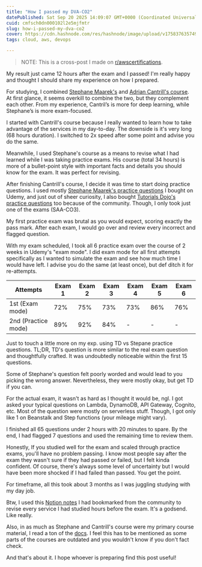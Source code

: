 ```yaml
---
title: "How I passed my DVA-CO2"
datePublished: Sat Sep 20 2025 14:09:07 GMT+0000 (Coordinated Universal Time)
cuid: cmfsch0dn000102l2e5mjfmtr
slug: how-i-passed-my-dva-co2
cover: https://cdn.hashnode.com/res/hashnode/image/upload/v1758376357492/43c8208d-4e56-4c7c-8985-133063c37a57.png
tags: cloud, aws, devops

---
```


> NOTE: This is a cross-post I made on [r/awscertifications](https://www.reddit.com/r/AWSCertifications/).

My result just came 12 hours after the exam and I passed! I'm really happy and thought I should share my experience on how I prepared.

For studying, I combined [Stephane Maarek's](https://www.udemy.com/course/aws-certified-developer-associate-dva-c01/) and [Adrian Cantrill's course](https://learn.cantrill.io/p/aws-certified-developer-associate). At first glance, it seems overkill to combine the two, but they complement each other. From my experience, Cantril’s is more for deep learning, while Stephane’s is more exam-focused.

I started with Cantrill's course because I really wanted to learn how to take advantage of the services in my day-to-day. The downside is it's very long (68 hours duration). I switched to 2x speed after some point and advise you do the same.

Meanwhile, I used Stephane's course as a means to revise what I had learned while I was taking practice exams. His course (total 34 hours) is more of a bullet-point style with important facts and details you should know for the exam. It was perfect for revising.

After finishing Cantrill's course, I decide it was time to start doing practice questions. I used mostly [Stephane Maarek's practice questions](https://www.udemy.com/share/101YDy3@d6Q7O_cT1lIFbrUDuqmdRSdvLSjZrLY1O-c8uC366K7EdNZLKJ0djyy4mzc5gBeG/) I bought on Udemy, and just out of sheer curiosity, I also bought [Tutorials Dojo's practice questions](https://www.udemy.com/course/aws-certified-solutions-architect-associate-amazon-practice-exams-saa-c03/) too because of the community. Though, I only took just one of the exams (SAA-CO3).

My first practice exam was brutal as you would expect, scoring exactly the pass mark. After each exam, I would go over and review every incorrect and flagged question.

With my exam scheduled, I took all 6 practice exam over the course of 2 weeks in Udemy's "exam mode". I did exam mode for all first attempts specifically as I wanted to simulate the exam and see how much time I would have left. I advise you do the same (at least once), but def ditch it for re-attempts.

| Attempts | Exam 1 | Exam 2 | Exam 3 | Exam 4 | Exam 5 | Exam 6 |
| --- | --- | --- | --- | --- | --- | --- |
| 1st (Exam mode) | 72% | 75% | 73% | 73% | 86% | 76% |
| 2nd (Practice mode) | 89% | 92% | 84% | \- | \- | \- |

Just to touch a little more on my exp. using TD vs Stepane practice questions. TL;DR, TD's question is more similar to the real exam question and thoughtfully crafted. It was undoubtedly noticeable within the first 15 questions.

Some of Stephane's question felt poorly worded and would lead to you picking the wrong answer. Nevertheless, they were mostly okay, but get TD if you can.

For the actual exam, it wasn't as hard as I thought it would be, ngl. I got asked your typical questions on Lambda, DynamoDB, API Gateway, Cognito, etc. Most of the question were mostly on serverless stuff. Though, I got only like 1 on Beanstalk and Step functions (your mileage might vary).

I finished all 65 questions under 2 hours with 20 minutes to spare. By the end, I had flagged 7 questions and used the remaining time to review them.

Honestly, If you studied well for the exam and scaled through practice exams, you'll have no problem passing. I know most people say after the exam they wasn't sure if they had passed or failed, but I felt kinda confident. Of course, there's always some level of uncertainty but I would have been more shocked if I had failed than passed. You get the point.

For timeframe, all this took about 3 months as I was juggling studying with my day job.

Btw, I used this [Notion notes](https://arkalim.notion.site/Notes-143374c83daa4d4991b07400056a2aa9) I had bookmarked from the community to revise every service I had studied hours before the exam. It's a godsend. Like really.

Also, in as much as Stephane and Cantrill's course were my primary course material, I read a ton of the [docs](https://docs.aws.amazon.com/). I feel this has to be mentioned as some parts of the courses are outdated and you wouldn't know if you don't fact check.

And that's about it. I hope whoever is preparing find this post useful!